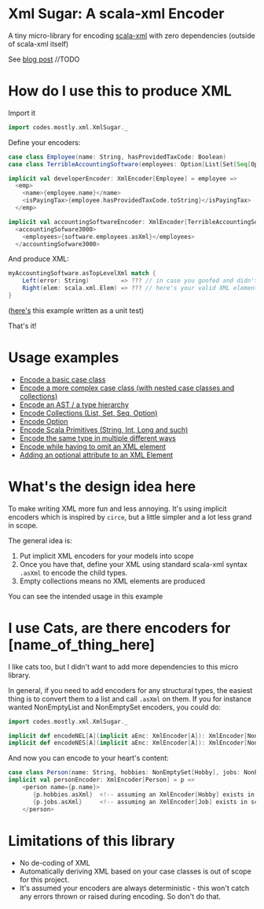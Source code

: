 # Xml Sugar: A scala-xml Encoder 
A tiny micro-library for encoding [scala-xml](https://github.com/scala/scala-xml) with zero dependencies (outside of scala-xml itself)

See [blog post](https://mostly.codes) //TODO

# How do I use this to produce XML
Import it

```scala
import codes.mostly.xml.XmlSugar._
```

Define your encoders:

```scala
case class Employee(name: String, hasProvidedTaxCode: Boolean)
case class TerribleAccountingSoftware(employees: Option[List[Set[Seq[Option[List[Employee]]]]]]) // Hopefully a contrived example

implicit val developerEncoder: XmlEncoder[Employee] = employee =>
  <emp>
    <name>{employee.name}</name>
    <isPayingTax>{employee.hasProvidedTaxCode.toString}</isPayingTax>
  </emp>

implicit val accountingSoftwareEncoder: XmlEncoder[TerribleAccountingSoftware] = software =>
  <accountingSofware3000>
    <employees>{software.employees.asXml}</employees>
  </accountingSofware3000>
```

And produce XML:

```scala
myAccountingSoftware.asTopLevelXml match {
    Left(error: String)         => ??? // in case you goofed and didn't produce EXACTLY one xml element
    Right(elem: scala.xml.Elem) => ??? // here's your valid XML element
}
```

([here's](https://github.com/TobiasRoland/scala-xml-encoder/blob/main/src/test/scala/codes/mostly/xml/examples/encoding/EncodingCollections.scala) this example written as a unit test)

That's it! 

# Usage examples

* [Encode a basic case class](src/test/scala/codes/mostly/xml/examples/encoding/EncodingCaseClass.scala)
* [Encode a more complex case class (with nested case classes and collections)](src/test/scala/codes/mostly/xml/examples/encoding/EncodingAnEntireHierarchy.scala)
* [Encode an AST / a type hierarchy](src/test/scala/codes/mostly/xml/examples/encoding/EncodingAST.scala)
* [Encode Collections (List, Set, Seq, Option)](src/test/scala/codes/mostly/xml/examples/encoding/EncodingCollections.scala)
* [Encode Option](src/test/scala/codes/mostly/xml/examples/encoding/EncodingOptions.scala)
* [Encode Scala Primitives (String, Int, Long and such)](src/test/scala/codes/mostly/xml/examples/encoding/EncodingScalaPrimitives.scala)
* [Encode the same type in multiple different ways](src/test/scala/codes/mostly/xml/examples/encoding/EncodingTheSameTypeDifferently.scala)
* [Encode while having to omit an XML element](src/test/scala/codes/mostly/xml/examples/encoding/OmittingNodeWhenCollectionIsEmpty.scala)
* [Adding an optional attribute to an XML Element](src/test/scala/codes/mostly/xml/examples/attribute/OptionalNodeAttributes.scala)

# What's the design idea here
To make writing XML more fun and less annoying. It's using implicit encoders which
is inspired by `circe`, but a little simpler and a lot less grand in scope.

The general idea is:

1. Put implicit XML encoders for your models into scope
2. Once you have that, define your XML using standard scala-xml syntax `.asXml` to encode the child types.
3. Empty collections means no XML elements are produced
  
You can see the intended usage in this example

# I use Cats, are there encoders for [name_of_thing_here]
I like cats too, but I didn't want to add more dependencies to this micro library.

In general, if you need to add encoders for any structural types, the easiest
thing is to convert them to a list and call `.asXml` on them. If you for instance wanted
NonEmptyList and NonEmptySet encoders, you could do:

```scala
import codes.mostly.xml.XmlSugar._

implicit def encodeNEL[A](implicit aEnc: XmlEncoder[A]): XmlEncoder[NonEmptyList[A]] = nel => nel.toList.toXml
implicit def encodeNES[A](implicit aEnc: XmlEncoder[A]): XmlEncoder[NonEmptySet[A]]  = nes => nes.toNonEmptyList.toXml
```

And now you can encode to your heart's content:

```scala
case class Person(name: String, hobbies: NonEmptySet[Hobby], jobs: NonEmptyList[Job])
implicit val personEncoder: XmlEncoder[Person] = p => 
    <person name={p.name}>
       {p.hobbies.asXml}  <!-- assuming an XmlEncoder[Hobby] exists in scope -->
       {p.jobs.asXml}     <!-- assuming an XmlEncoder[Job] exists in scope -->
    </person>
```

# Limitations of this library
- No de-coding of XML
- Automatically deriving XML based on your case classes is out of scope for this project.
- It's assumed your encoders are always deterministic - this won't catch any errors thrown or raised during encoding. So don't do that.
